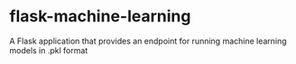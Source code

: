 # flask-machine-learning
A Flask application that provides an endpoint for running machine learning models in .pkl format

